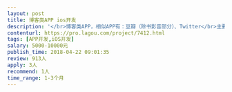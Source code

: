 ```yaml
---                
layout: post       
title: 博客类APP ios开发           
description: '</br>博客类APP，相似APP有：豆瓣（除书影音部分）、Twitter</br>主要功能有：小组、文章、动态</br>希望您在南京，可以线下沟通。需要您有能力完成ios端开发。</br>创业项目，预算不高，项目如果发展起来，到时会给您额外的补偿，也希望能长期合作。</br>'     
contenturl: https://pro.lagou.com/project/7412.html      
tags: [APP开发,iOS开发]            
salary: 5000-10000元          
publish_time: 2018-04-22 09:01:35         
review: 913人                   
apply: 3人                   
recommend: 1人                   
time_range: 1-3个月              
---                 
```

